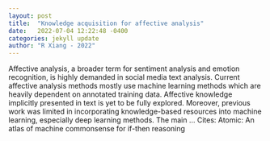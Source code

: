```yaml
---
layout: post
title:  "Knowledge acquisition for affective analysis"
date:   2022-07-04 12:22:48 -0400
categories: jekyll update
author: "R Xiang - 2022"
---
```

Affective analysis, a broader term for sentiment analysis and emotion recognition, is highly demanded in social media text analysis. Current affective analysis methods mostly use machine learning methods which are heavily dependent on annotated training data. Affective knowledge implicitly presented in text is yet to be fully explored. Moreover, previous work was limited in incorporating knowledge-based resources into machine learning, especially deep learning methods. The main …
Cites: ‪Atomic: An atlas of machine commonsense for if-then reasoning‬  
